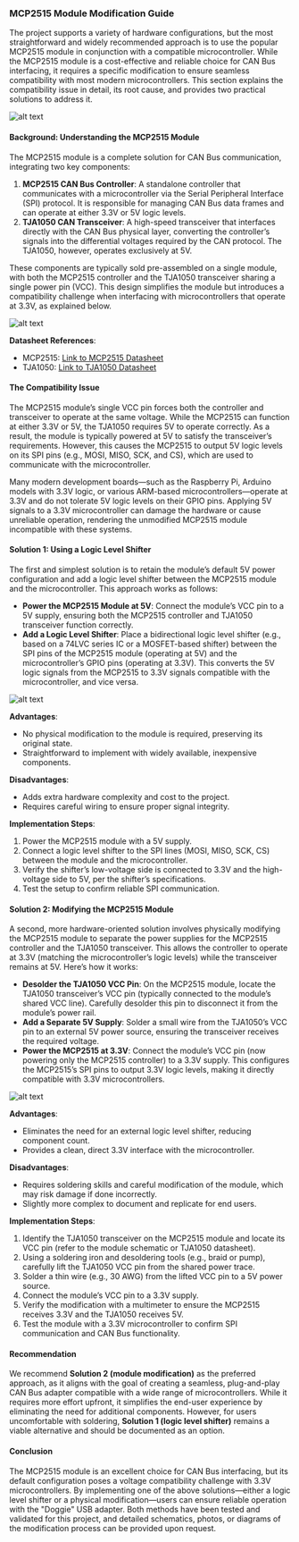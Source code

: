 ### MCP2515 Module Modification Guide

The project supports a variety of hardware configurations, but the most straightforward and widely recommended approach is to use the popular MCP2515 module in conjunction with a compatible microcontroller. While the MCP2515 module is a cost-effective and reliable choice for CAN Bus interfacing, it requires a specific modification to ensure seamless compatibility with most modern microcontrollers. This section explains the compatibility issue in detail, its root cause, and provides two practical solutions to address it.

![alt text](mcp2515.jpg)

#### Background: Understanding the MCP2515 Module
The MCP2515 module is a complete solution for CAN Bus communication, integrating two key components:
1. **MCP2515 CAN Bus Controller**: A standalone controller that communicates with a microcontroller via the Serial Peripheral Interface (SPI) protocol. It is responsible for managing CAN Bus data frames and can operate at either 3.3V or 5V logic levels.
2. **TJA1050 CAN Transceiver**: A high-speed transceiver that interfaces directly with the CAN Bus physical layer, converting the controller’s signals into the differential voltages required by the CAN protocol. The TJA1050, however, operates exclusively at 5V.

These components are typically sold pre-assembled on a single module, with both the MCP2515 controller and the TJA1050 transceiver sharing a single power pin (VCC). This design simplifies the module but introduces a compatibility challenge when interfacing with microcontrollers that operate at 3.3V, as explained below.

![alt text](mcp_diagram.png)

**Datasheet References**:
- MCP2515: [Link to MCP2515 Datasheet](https://ww1.microchip.com/downloads/en/DeviceDoc/MCP2515-Stand-Alone-CAN-Controller-with-SPI-20001801J.pdf)
- TJA1050: [Link to TJA1050 Datasheet](https://www.nxp.com/docs/en/data-sheet/TJA1050.pdf)

#### The Compatibility Issue
The MCP2515 module’s single VCC pin forces both the controller and transceiver to operate at the same voltage. While the MCP2515 can function at either 3.3V or 5V, the TJA1050 requires 5V to operate correctly. As a result, the module is typically powered at 5V to satisfy the transceiver’s requirements. However, this causes the MCP2515 to output 5V logic levels on its SPI pins (e.g., MOSI, MISO, SCK, and CS), which are used to communicate with the microcontroller.

Many modern development boards—such as the Raspberry Pi, Arduino models with 3.3V logic, or various ARM-based microcontrollers—operate at 3.3V and do not tolerate 5V logic levels on their GPIO pins. Applying 5V signals to a 3.3V microcontroller can damage the hardware or cause unreliable operation, rendering the unmodified MCP2515 module incompatible with these systems.

#### Solution 1: Using a Logic Level Shifter
The first and simplest solution is to retain the module’s default 5V power configuration and add a logic level shifter between the MCP2515 module and the microcontroller. This approach works as follows:
- **Power the MCP2515 Module at 5V**: Connect the module’s VCC pin to a 5V supply, ensuring both the MCP2515 controller and TJA1050 transceiver function correctly.
- **Add a Logic Level Shifter**: Place a bidirectional logic level shifter (e.g., based on a 74LVC series IC or a MOSFET-based shifter) between the SPI pins of the MCP2515 module (operating at 5V) and the microcontroller’s GPIO pins (operating at 3.3V). This converts the 5V logic signals from the MCP2515 to 3.3V signals compatible with the microcontroller, and vice versa.

![alt text](mcp_ls.png)

**Advantages**:
- No physical modification to the module is required, preserving its original state.
- Straightforward to implement with widely available, inexpensive components.

**Disadvantages**:
- Adds extra hardware complexity and cost to the project.
- Requires careful wiring to ensure proper signal integrity.

**Implementation Steps**:
1. Power the MCP2515 module with a 5V supply.
2. Connect a logic level shifter to the SPI lines (MOSI, MISO, SCK, CS) between the module and the microcontroller.
3. Verify the shifter’s low-voltage side is connected to 3.3V and the high-voltage side to 5V, per the shifter’s specifications.
4. Test the setup to confirm reliable SPI communication.

#### Solution 2: Modifying the MCP2515 Module
A second, more hardware-oriented solution involves physically modifying the MCP2515 module to separate the power supplies for the MCP2515 controller and the TJA1050 transceiver. This allows the controller to operate at 3.3V (matching the microcontroller’s logic levels) while the transceiver remains at 5V. Here’s how it works:
- **Desolder the TJA1050 VCC Pin**: On the MCP2515 module, locate the TJA1050 transceiver’s VCC pin (typically connected to the module’s shared VCC line). Carefully desolder this pin to disconnect it from the module’s power rail.
- **Add a Separate 5V Supply**: Solder a small wire from the TJA1050’s VCC pin to an external 5V power source, ensuring the transceiver receives the required voltage.
- **Power the MCP2515 at 3.3V**: Connect the module’s VCC pin (now powering only the MCP2515 controller) to a 3.3V supply. This configures the MCP2515’s SPI pins to output 3.3V logic levels, making it directly compatible with 3.3V microcontrollers.

![alt text](mcp_mod.jpg)

**Advantages**:
- Eliminates the need for an external logic level shifter, reducing component count.
- Provides a clean, direct 3.3V interface with the microcontroller.

**Disadvantages**:
- Requires soldering skills and careful modification of the module, which may risk damage if done incorrectly.
- Slightly more complex to document and replicate for end users.

**Implementation Steps**:
1. Identify the TJA1050 transceiver on the MCP2515 module and locate its VCC pin (refer to the module schematic or TJA1050 datasheet).
2. Using a soldering iron and desoldering tools (e.g., braid or pump), carefully lift the TJA1050 VCC pin from the shared power trace.
3. Solder a thin wire (e.g., 30 AWG) from the lifted VCC pin to a 5V power source.
4. Connect the module’s VCC pin to a 3.3V supply.
5. Verify the modification with a multimeter to ensure the MCP2515 receives 3.3V and the TJA1050 receives 5V.
6. Test the module with a 3.3V microcontroller to confirm SPI communication and CAN Bus functionality.

#### Recommendation

We recommend **Solution 2 (module modification)** as the preferred approach, as it aligns with the goal of creating a seamless, plug-and-play CAN Bus adapter compatible with a wide range of microcontrollers. While it requires more effort upfront, it simplifies the end-user experience by eliminating the need for additional components. However, for users uncomfortable with soldering, **Solution 1 (logic level shifter)** remains a viable alternative and should be documented as an option.

#### Conclusion
The MCP2515 module is an excellent choice for CAN Bus interfacing, but its default configuration poses a voltage compatibility challenge with 3.3V microcontrollers. By implementing one of the above solutions—either a logic level shifter or a physical modification—users can ensure reliable operation with the "Doggie" USB adapter. Both methods have been tested and validated for this project, and detailed schematics, photos, or diagrams of the modification process can be provided upon request.
